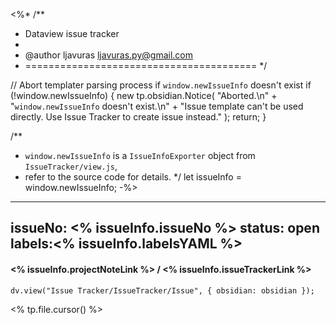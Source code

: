 <%*
/**
 * Dataview issue tracker
 * 
 * @author ljavuras <ljavuras.py@gmail.com>
 * ======================================== */

// Abort templater parsing process if `window.newIssueInfo` doesn't exist
if (!window.newIssueInfo) {
    new tp.obsidian.Notice(
        "Aborted.\n" +
        "`window.newIssueInfo` doesn't exist.\n" +
        "Issue template can't be used directly. Use Issue Tracker to create issue instead."
    );
    return;
}

/**
 * `window.newIssueInfo` is a `IssueInfoExporter` object from `IssueTracker/view.js`,
 * refer to the source code for details.
 */
let issueInfo = window.newIssueInfo;
-%>
---
issueNo: <% issueInfo.issueNo %>
status: open
labels:<% issueInfo.labelsYAML %>
---

#### <% issueInfo.projectNoteLink %> / <% issueInfo.issueTrackerLink %>

```dataviewjs
dv.view("Issue Tracker/IssueTracker/Issue", { obsidian: obsidian });
```

<% tp.file.cursor() %>
